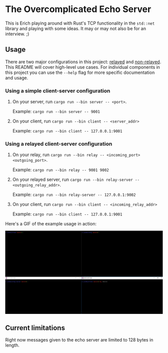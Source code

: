 # The Overcomplicated Echo Server

This is Erich playing around with Rust's TCP functionality in the `std::net`
library and playing with some ideas. It may or may not also be for an
interview. ;)

## Usage

There are two major configurations in this project:
[relayed](#using-a-relayed-client-server-configuration) and
[non-relayed](#using-a-simple-client-server-configuration). This README will
cover high-level use cases.  For individual components in this project you can
use the `--help` flag for more specific documentation and usage.

### Using a simple client-server configuration

1. On your server, run `cargo run --bin server -- <port>`.

	Example: `cargo run --bin server -- 9001`

2. On your client, run `cargo run --bin client -- <server_addr>`

	Example: `cargo run --bin client -- 127.0.0.1:9001`

### Using a relayed client-server configuration

1. On your relay, run `cargo run --bin relay -- <incoming_port>
	<outgoing_port>`.

	Example: `cargo run --bin relay -- 9001 9002`

2. On your relayed server, run `cargo run --bin relay-server --
	<outgoing_relay_addr>`.

	Example: `cargo run --bin relay-server -- 127.0.0.1:9002`

3. On your client, run `cargo run --bin client -- <incoming_relay_addr>`

	Example: `cargo run --bin client -- 127.0.0.1:9001`

Here's a GIF of the example usage in action:

![Relay chain demo](demo.gif)

## Current limitations

Right now messages given to the echo server are limited to 128 bytes in length.
